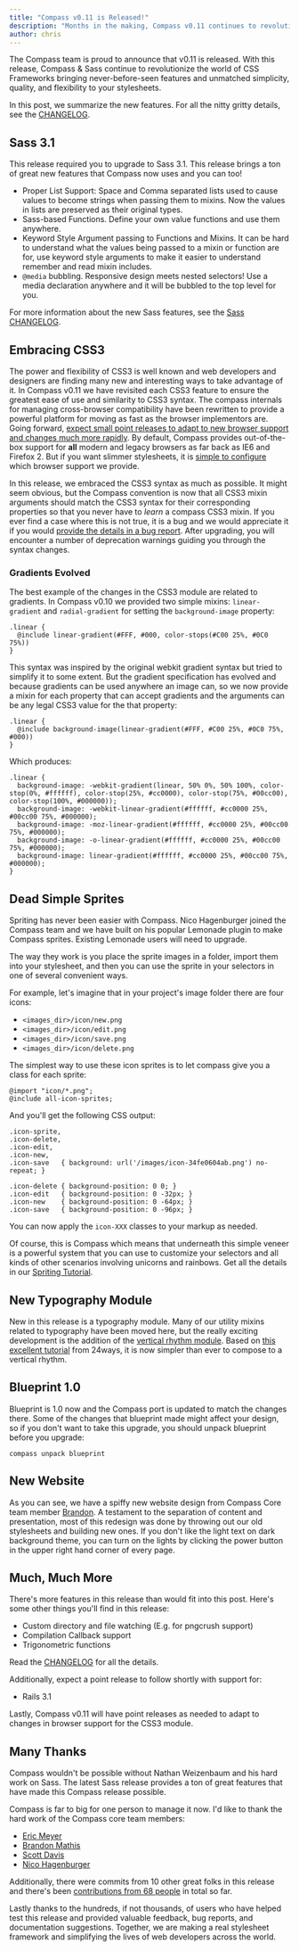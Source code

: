```yaml
---
title: "Compass v0.11 is Released!"
description: "Months in the making, Compass v0.11 continues to revolutionize CSS Frameworks."
author: chris
---
```


The Compass team is proud to announce that v0.11 is released. With this release, Compass & Sass continue to revolutionize the world of CSS Frameworks bringing never-before-seen features and unmatched simplicity, quality, and flexibility to your stylesheets.

In this post, we summarize the new features. For all the nitty gritty details, see the [CHANGELOG](/CHANGELOG/).

## Sass 3.1

This release required you to upgrade to Sass 3.1. This release brings a ton of great new features that Compass now uses and you can too!

* Proper List Support: Space and Comma separated lists used to cause values to become strings
  when passing them to mixins. Now the values in lists are preserved as their original types.
* Sass-based Functions. Define your own value functions and use them anywhere.
* Keyword Style Argument passing to Functions and Mixins. It can be hard to understand what
  the values being passed to a mixin or function are for, use keyword style arguments to
  make it easier to understand remember and read mixin includes.
* `@media` bubbling. Responsive design meets nested selectors! Use a media declaration anywhere and it
  will be bubbled to the top level for you.

For more information about the new Sass features, see the [Sass CHANGELOG](http://sass-lang.com/docs/yardoc/file.SASS_CHANGELOG.html).


## Embracing CSS3

The power and flexibility of CSS3 is well known and web developers and designers are finding many new and interesting ways to take advantage of it. In Compass v0.11 we have revisited each CSS3 feature to ensure the greatest ease of use and similarity to CSS3 syntax. The compass internals for managing cross-browser compatibility have been rewritten to provide a powerful platform for moving as fast as the browser implementors are. Going forward, <span style="text-decoration: underline;">expect small point releases to adapt to new browser support and changes much more rapidly</span>. By default, Compass provides out-of-the-box support for **all** modern and legacy browsers as far back as IE6 and Firefox 2. But if you want slimmer stylesheets, it is [simple to configure](/reference/compass/support/) which browser support we provide.

In this release, we embraced the CSS3 syntax as much as possible. It might seem obvious, but the Compass convention is now that all CSS3 mixin arguments should match the CSS3 syntax for their corresponding properties so that you never have to *learn* a compass CSS3 mixin. If you ever find a case where this is not true, it is a bug and we would appreciate it if you would [provide the details in a bug report](http://github.com/chriseppstein/compass/issues). After upgrading, you will encounter a number of deprecation warnings guiding you through the syntax changes.

### Gradients Evolved

The best example of the changes in the CSS3 module are related to gradients. In Compass v0.10 we provided two simple mixins: `linear-gradient` and `radial-gradient` for setting the `background-image` property:

    .linear {
      @include linear-gradient(#FFF, #000, color-stops(#C00 25%, #0C0 75%))
    }

This syntax was inspired by the original webkit gradient syntax but tried to simplify it to some extent. But the gradient specification has evolved and because gradients can be used anywhere an image can, so we now provide a mixin for each property that can accept gradients and the arguments
can be any legal CSS3 value for the that property:

    .linear {
      @include background-image(linear-gradient(#FFF, #C00 25%, #0C0 75%, #000))
    }

Which produces:

    .linear {
      background-image: -webkit-gradient(linear, 50% 0%, 50% 100%, color-stop(0%, #ffffff), color-stop(25%, #cc0000), color-stop(75%, #00cc00), color-stop(100%, #000000));
      background-image: -webkit-linear-gradient(#ffffff, #cc0000 25%, #00cc00 75%, #000000);
      background-image: -moz-linear-gradient(#ffffff, #cc0000 25%, #00cc00 75%, #000000);
      background-image: -o-linear-gradient(#ffffff, #cc0000 25%, #00cc00 75%, #000000);
      background-image: linear-gradient(#ffffff, #cc0000 25%, #00cc00 75%, #000000);
    }

## Dead Simple Sprites

Spriting has never been easier with Compass. Nico Hagenburger joined the Compass team and we have built on his popular Lemonade plugin to make Compass sprites. Existing Lemonade users will need to upgrade.

The way they work is you place the sprite images in a folder,
import them into your stylesheet, and then you can use the sprite in your selectors in one
of several convenient ways.

For example, let's imagine that in your project's image folder there are four icons:

* `<images_dir>/icon/new.png`
* `<images_dir>/icon/edit.png`
* `<images_dir>/icon/save.png`
* `<images_dir>/icon/delete.png`

The simplest way to use these icon sprites is to let compass give you a class for each sprite:
    
    @import "icon/*.png";
    @include all-icon-sprites;

And you'll get the following CSS output:

    .icon-sprite,
    .icon-delete,
    .icon-edit,
    .icon-new,
    .icon-save   { background: url('/images/icon-34fe0604ab.png') no-repeat; }
    
    .icon-delete { background-position: 0 0; }
    .icon-edit   { background-position: 0 -32px; }
    .icon-new    { background-position: 0 -64px; }
    .icon-save   { background-position: 0 -96px; }

You can now apply the `icon-XXX` classes to your markup as needed.

Of course, this is Compass which means that underneath this simple veneer is a powerful system that you can use to customize your selectors and all kinds of other scenarios involving unicorns and rainbows. Get all the details in our [Spriting Tutorial](/help/tutorials/spriting/).

## New Typography Module

New in this release is a typography module. Many of our utility mixins related to typography have been moved here, but the really exciting development is the addition of the [vertical rhythm module](/reference/compass/typography/vertical_rhythm/). Based on [this excellent tutorial](http://24ways.org/2006/compose-to-a-vertical-rhythm) from 24ways, it is now simpler than ever to compose to a vertical rhythm.

## Blueprint 1.0

Blueprint is 1.0 now and the Compass port is updated to match the changes there. Some of the changes that blueprint made might affect your design, so if you don't want to take this upgrade, you should unpack blueprint before you upgrade:

    compass unpack blueprint

## New Website

As you can see, we have a spiffy new website design from Compass Core team member [Brandon](http://brandonmathis.com/). A testament to the separation of content and presentation, most of this redesign was done by throwing out our old stylesheets and building new ones. If you don't like the light text on dark background theme, you can turn on the lights by clicking the power button in the upper right hand corner of every page.

## Much, Much More

There's more features in this release than would fit into this post. Here's some other things you'll find in this release:

* Custom directory and file watching (E.g. for pngcrush support)
* Compilation Callback support
* Trigonometric functions

Read the [CHANGELOG](/CHANGELOG/) for all the details.

Additionally, expect a point release to follow shortly with support for:

* Rails 3.1

Lastly, Compass v0.11 will have point releases as needed to adapt to changes in browser support for the CSS3 module.

## Many Thanks

Compass wouldn't be possible without Nathan Weizenbaum and his hard work on Sass. The latest Sass release
provides a ton of great features that have made this Compass release possible.

Compass is far to big for one person to manage it now. I'd like to thank the hard work of the Compass core team members:

* [Eric Meyer](http://eric.oddbird.net/)
* [Brandon Mathis](http://brandonmathis.com/)
* [Scott Davis](https://github.com/jetviper21)
* [Nico Hagenburger](http://www.hagenburger.net/)

Additionally, there were commits from 10 other great folks in this release and there's been [contributions from 68 people](https://github.com/chriseppstein/compass/contributors) in total so far.

Lastly thanks to the hundreds, if not thousands, of users who have helped test this release and provided valuable feedback, bug reports, and documentation suggestions. Together, we are making a real stylesheet framework and simplifying the lives of web developers across the world.
